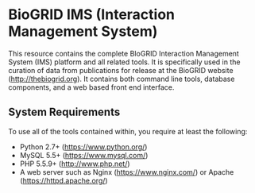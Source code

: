 # BioGRID IMS (Interaction Management System)
This resource contains the complete BIoGRID Interaction Management System (IMS) platform and all related tools. It is specifically used in the curation of data from publications for release at the BioGRID website (http://thebiogrid.org). It contains both command line tools, database components, and a web based front end interface. 

## System Requirements
To use all of the tools contained within, you require at least the following:

+ Python 2.7+ (https://www.python.org/)
+ MySQL 5.5+ (https://www.mysql.com/)
+ PHP 5.5.9+ (http://www.php.net/)
+ A web server such as Nginx (https://www.nginx.com/) or Apache (https://httpd.apache.org/)